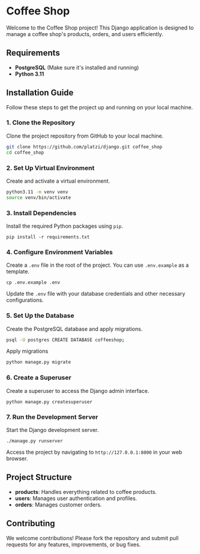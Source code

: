 Coffee Shop
===========

Welcome to the Coffee Shop project! This Django application is designed to manage a coffee shop's products, orders, and users efficiently.

Requirements
------------

*   **PostgreSQL** (Make sure it's installed and running)
*   **Python 3.11**

Installation Guide
------------------

Follow these steps to get the project up and running on your local machine.

### 1\. Clone the Repository

Clone the project repository from GitHub to your local machine.

```bash
git clone https://github.com/platzi/django.git coffee_shop
cd coffee_shop
```

### 2\. Set Up Virtual Environment

Create and activate a virtual environment.


```bash
python3.11 -m venv venv 
source venv/bin/activate 
```

### 3\. Install Dependencies

Install the required Python packages using `pip`.

`pip install -r requirements.txt`

### 4\. Configure Environment Variables

Create a `.env` file in the root of the project. You can use `.env.example` as a template.


`cp .env.example .env`

Update the `.env` file with your database credentials and other necessary configurations.

### 5\. Set Up the Database

Create the PostgreSQL database and apply migrations.

```bash
psql -U postgres CREATE DATABASE coffeeshop;
```
Apply migrations 

```bash
python manage.py migrate
```

### 6\. Create a Superuser

Create a superuser to access the Django admin interface.


```
python manage.py createsuperuser
```

### 7\. Run the Development Server

Start the Django development server.

```
./manage.py runserver
```

Access the project by navigating to `http://127.0.0.1:8000` in your web browser.

Project Structure
-----------------

*   **products**: Handles everything related to coffee products.
*   **users**: Manages user authentication and profiles.
*   **orders**: Manages customer orders.

Contributing
------------

We welcome contributions! Please fork the repository and submit pull requests for any features, improvements, or bug fixes.